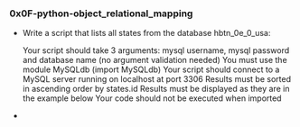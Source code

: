 ### 0x0F-python-object_relational_mapping

- Write a script that lists all states from the database hbtn_0e_0_usa:

  Your script should take 3 arguments: mysql username, mysql
  password and database name (no argument validation needed)
  You must use the module MySQLdb (import MySQLdb)
  Your script should connect to a MySQL server running on localhost
  at port 3306
  Results must be sorted in ascending order by states.id
  Results must be displayed as they are in the example below
  Your code should not be executed when imported

- 